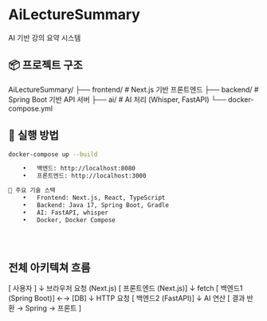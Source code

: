 # AiLectureSummary

AI 기반 강의 요약 시스템

## 📦 프로젝트 구조

AiLectureSummary/
├── frontend/ # Next.js 기반 프론트엔드
├── backend/ # Spring Boot 기반 API 서버
├── ai/ # AI 처리 (Whisper, FastAPI)
└── docker-compose.yml

## 🚀 실행 방법

```bash
docker-compose up --build

	•	백엔드: http://localhost:8080
	•	프론트엔드: http://localhost:3000

🔧 주요 기술 스택
	•	Frontend: Next.js, React, TypeScript
	•	Backend: Java 17, Spring Boot, Gradle
	•	AI: FastAPI, whisper
	•	Docker, Docker Compose





```

## 전체 아키텍쳐 흐름

[ 사용자 ]
   ↓ 브라우저 요청 (Next.js)
[ 프론트엔드 (Next.js)]
   ↓ fetch
[ 백엔드1 (Spring Boot)]  ←→  [DB]
   ↓ HTTP 요청
[ 백엔드2 (FastAPI)]
   ↓ AI 연산
[ 결과 반환 → Spring → 프론트 ]